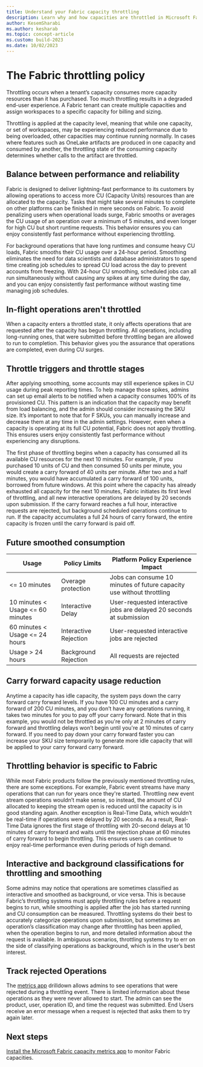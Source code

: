 ```yaml
---
title: Understand your Fabric capacity throttling
description: Learn why and how capacities are throttled in Microsoft Fabric
author: KesemSharabi
ms.author: kesharab
ms.topic: concept-article
ms.custom: build-2023
ms.date: 10/02/2023
---
```


# The Fabric throttling policy

Throttling occurs when a tenant’s capacity consumes more capacity resources than it has purchased. Too much throttling results in a degraded end-user experience. A Fabric tenant can create multiple capacities and assign workspaces to a specific capacity for billing and sizing. 

Throttling is applied at the capacity level, meaning that while one capacity, or set of workspaces, may be experiencing reduced performance due to being overloaded, other capacities may continue running normally. In cases where features such as OneLake artifacts are produced in one capacity and consumed by another, the throttling state of the consuming capacity determines whether calls to the artifact are throttled.

## Balance between performance and reliability

Fabric is designed to deliver lightning-fast performance to its customers by allowing operations to access more CU (Capacity Units) resources than are allocated to the capacity. Tasks that might take several minutes to complete on other platforms can be finished in mere seconds on Fabric. To avoid penalizing users when operational loads surge, Fabric smooths or averages the CU usage of an operation over a minimum of 5 minutes, and even longer for high CU but short runtime requests. This behavior ensures you can enjoy consistently fast performance without experiencing throttling.

For background operations that have long runtimes and consume heavy CU loads, Fabric smooths their CU usage over a 24-hour period. Smoothing eliminates the need for data scientists and database administrators to spend time creating job schedules to spread CU load across the day to prevent accounts from freezing. With 24-hour CU smoothing, scheduled jobs can all run simultaneously without causing any spikes at any time during the day, and you can enjoy consistently fast performance without wasting time managing job schedules.

## In-flight operations aren't throttled

When a capacity enters a throttled state, it only affects operations that are requested after the capacity has begun throttling. All operations, including long-running ones, that were submitted before throttling began are allowed to run to completion. This behavior gives you the assurance that operations are completed, even during CU surges.

## Throttle triggers and throttle stages

After applying smoothing, some accounts may still experience spikes in CU usage during peak reporting times. To help manage those spikes, admins can set up email alerts to be notified when a capacity consumes 100% of its provisioned CU. This pattern is an indication that the capacity may benefit from load balancing, and the admin should consider increasing the SKU size. It’s important to note that for F SKUs, you can manually increase and decrease them at any time in the admin settings. However, even when a capacity is operating at its full CU potential, Fabric does not apply throttling. This ensures users enjoy consistently fast performance without experiencing any disruptions.

The first phase of throttling begins when a capacity has consumed all its available CU resources for the next 10 minutes. For example, if you purchased 10 units of CU and then consumed 50 units per minute, you would create a carry forward of 40 units per minute. After two and a half minutes, you would have accumulated a carry forward of 100 units, borrowed from future windows. At this point where the capacity has already exhausted all capacity for the next 10 minutes, Fabric initiates its first level of throttling, and all new interactive operations are delayed by 20 seconds upon submission. If the carry forward reaches a full hour, interactive requests are rejected, but background scheduled operations continue to run. If the capacity accumulates a full 24 hours of carry forward, the entire capacity is frozen until the carry forward is paid off.

## Future smoothed consumption

| Usage  | Policy Limits	 | Platform Policy	Experience Impact | 
| -- | -- | -- | 
| <= 10 minutes	 | Overage protection	 | Jobs can consume 10 minutes of future capacity use without throttling | 
| 10 minutes < Usage <= 60 minutes	 | Interactive Delay	 | User-requested interactive jobs are delayed 20 seconds at submission | 
| 60 minutes < Usage <= 24 hours	 | Interactive Rejection	 | User-requested interactive jobs are rejected | 
| Usage > 24 hours	 | Background Rejection	 | All requests are rejected | 

## Carry forward capacity usage reduction

Anytime a capacity has idle capacity, the system pays down the carry forward carry forward levels. If you have 100 CU minutes and a carry forward of 200 CU minutes, and you don’t have any operations running, it takes two minutes for you to pay off your carry forward. Note that in this example, you would not be throttled as you're only at 2 minutes of carry forward and throttling delays won’t begin until you're at 10 minutes of carry forward. If you need to pay down your carry forward faster you can increase your SKU size temporarily to generate more idle capacity that will be applied to your carry forward carry forward. 

## Throttling behavior is specific to Fabric

While most Fabric products follow the previously mentioned throttling rules, there are some exceptions. For example, Fabric event streams have many operations that can run for years once they're started. Throttling new event stream operations wouldn’t make sense, so instead, the amount of CU allocated to keeping the stream open is reduced until the capacity is in good standing again. Another exception is Real-Time Data, which wouldn’t be real-time if operations were delayed by 20 seconds. As a result, Real-Time Data ignores the first stage of throttling with 20-second delays at 10 minutes of carry forward and waits until the rejection phase at 60 minutes of carry forward to begin throttling. This ensures users can continue to enjoy real-time performance even during periods of high demand.

## Interactive and background classifications for throttling and smoothing

Some admins may notice that operations are sometimes classified as interactive and smoothed as background, or vice versa. This is because Fabric’s throttling systems must apply throttling rules before a request begins to run, while smoothing is applied after the job has started running and CU consumption can be measured. Throttling systems do their best to accurately categorize operations upon submission, but sometimes an operation’s classification may change after throttling has been applied, when the operation begins to run, and more detailed information about the request is available. In ambiguous scenarios, throttling systems try to err on the side of classifying operations as background, which is in the user’s best interest. 

## Track rejected Operations

The [metrics app](metrics-app.md) drilldown allows admins to see operations that were rejected during a throttling event. There is  limited information about these operations as they were never allowed to start. The admin can see the product, user, operation ID, and time the request was submitted. End Users receive an error message when a request is rejected that asks them to try again later. 


## Next steps

[Install the Microsoft Fabric capacity metrics app](metrics-app-install.md) to monitor Fabric capacities. 
